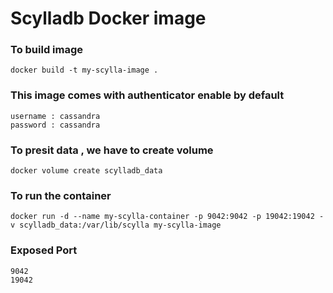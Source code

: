# Scylladb Docker image

### To build image

```
docker build -t my-scylla-image .
```

### This image comes with authenticator enable by default
``` 
username : cassandra
password : cassandra
```

###  To presit data , we have to create volume

```
docker volume create scylladb_data

```

### To run the container

```
docker run -d --name my-scylla-container -p 9042:9042 -p 19042:19042 -v scylladb_data:/var/lib/scylla my-scylla-image
```

### Exposed Port
```
9042
19042
```

